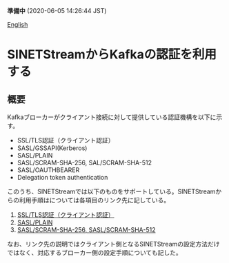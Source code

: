 **準備中** (2020-06-05 14:26:44 JST)

<!--
Copyright (C) 2019 National Institute of Informatics

Licensed to the Apache Software Foundation (ASF) under one
or more contributor license agreements.  See the NOTICE file
distributed with this work for additional information
regarding copyright ownership.  The ASF licenses this file
to you under the Apache License, Version 2.0 (the
"License"); you may not use this file except in compliance
with the License.  You may obtain a copy of the License at

  http://www.apache.org/licenses/LICENSE-2.0

Unless required by applicable law or agreed to in writing,
software distributed under the License is distributed on an
"AS IS" BASIS, WITHOUT WARRANTIES OR CONDITIONS OF ANY
KIND, either express or implied.  See the License for the
specific language governing permissions and limitations
under the License.
-->

[English](kafka-authentication.en.md)

# SINETStreamからKafkaの認証を利用する

## 概要

Kafkaブローカーがクライアント接続に対して提供している認証機構を以下に示す。

* SSL/TLS認証（クライアント認証）
* SASL/GSSAPI(Kerberos)
* SASL/PLAIN
* SASL/SCRAM-SHA-256, SAL/SCRAM-SHA-512
* SASL/OAUTHBEARER
* Delegation token authentication

このうち、SINETStreamでは以下のものをサポートしている。SINETStreamからの利用手順はについては各項目のリンク先に記している。

1. [SSL/TLS認証（クライアント認証）](kafka-authentication-ssl.md)
1. [SASL/PLAIN](kafka-authentication-sasl-plain.md)
1. [SASL/SCRAM-SHA-256, SASL/SCRAM-SHA-512](kafka-authentication-sasl-scram.md)

なお、リンク先の説明ではクライアント側となるSINETStreamの設定方法だけではなく、対応するブローカー側の設定手順についても記した。
